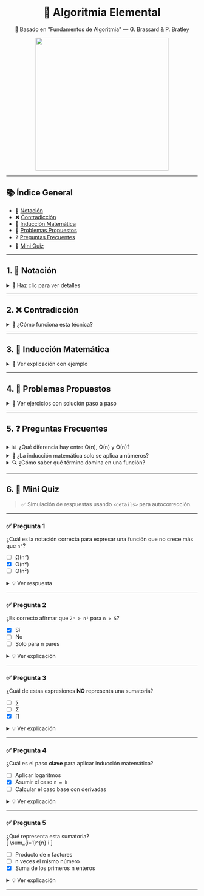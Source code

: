 <h1 align="center"> 🧠 Algoritmia Elemental  </h1>
<p align="center"> 📘 Basado en "Fundamentos de Algoritmia" — G. Brassard & P. Bratley
<p align="center"> <img src="https://mujeres360.org/wp-content/uploads/2021/09/algoritmos.jpeg" width="350"/> </p>

---

## 📚 Índice General

- 📝 [Notación](#1--notación)
- ❌ [Contradicción](#2--contradicción)
- 🧬 [Inducción Matemática](#3--inducción-matemática)
- 🧠 [Problemas Propuestos](#4--problemas-propuestos)
- ❓ [Preguntas Frecuentes](#5--preguntas-frecuentes)
- 🎯 [Mini Quiz](#6--mini-quiz)
---

## 1. 📐 Notación

<details>
<summary>📘 Haz clic para ver detalles</summary>

### 🔢 Notación Matemática

Las notaciones básicas permiten describir fórmulas compactas:

- **Sumatorias**: `∑`  
  \[
  \sum_{i=1}^{n} i = \frac{n(n+1)}{2}
  \]
- **Productos**: `∏`  
  \[
  \prod_{i=1}^{n} i = n!
  \]
- **Funciones**:  
  f(n) = 3n² + 2n + 1 → Dominada por **n²** a gran escala.

---

### 📈 Notación Asintótica

| Notación | Se lee como         | Significado                            | Ejemplo               |
|----------|---------------------|----------------------------------------|------------------------|
| O(f(n))  | "Orden de"          | Cota superior (comportamiento máximo)  | f(n) = O(n²)           |
| Ω(f(n))  | "Omega de"          | Cota inferior (mínimo crecimiento)     | f(n) = Ω(n log n)      |
| Θ(f(n))  | "Theta de"          | Cota ajustada (exacto a gran escala)   | f(n) = Θ(n)            |

✅ **Tip**: Esta notación permite comparar algoritmos de forma independiente del hardware.

</details>

---

## 2. ❌ Contradicción

<details>
<summary>🧩 ¿Cómo funciona esta técnica?</summary>

### 🧠 Lógica de la contradicción

1. Se **asume lo contrario** de lo que se quiere demostrar.
2. Se sigue un razonamiento lógico.
3. Si se llega a un **absurdo o contradicción**, la suposición inicial debe ser falsa.

---

### 🧪 Ejemplo: √2 es irracional

Supongamos que √2 = a/b, con a y b enteros coprimos.

- Elevando al cuadrado: 2 = a²/b² ⇒ a² = 2b²
- Entonces, a² es par ⇒ a es par ⇒ a = 2k
- Sustituimos y deducimos que b también es par

⚠️ Contradicción: ¡a y b no eran coprimos si ambos son pares!

✅ Por lo tanto, √2 **no es racional**.

</details>

---

## 3. 🧬 Inducción Matemática

<details>
<summary>📖 Ver explicación con ejemplo</summary>

La **inducción matemática** es una técnica de demostración fundamental.

### 🧱 Estructura

1. **Paso base**: se prueba para n = n₀ (generalmente 0 o 1).
2. **Paso inductivo**: se asume que vale para `n = k` y se prueba para `n = k + 1`.

---

### 🧮 Ejemplo clásico

**Demostrar que:**  
\[
1 + 2 + \dots + n = \frac{n(n + 1)}{2}
\]

- **Paso base**: n = 1  
  1 = 1(1+1)/2 = 1 ✅

- **Paso inductivo**:  
  Supón válida para n = k  
  \[
  1 + 2 + \dots + k = \frac{k(k + 1)}{2}
  \]

  Queremos demostrar:
  \[
  \left(\frac{k(k + 1)}{2}\right) + (k + 1) = \frac{(k + 1)(k + 2)}{2}
  \]

✅ ¡Se cumple! Entonces la fórmula vale para todo n ∈ ℕ.

---

📌 **Analogía**: como fichas de dominó que caen una tras otra si empujas la primera y cada una empuja la siguiente.

</details>

---

## 4. 🧠 Problemas Propuestos

<details>
<summary>🎯 Ver ejercicios con solución paso a paso</summary>

### ✍️ Problema 1: Complejidad Asintótica  
**¿Cuál es la complejidad de:**  
`f(n) = 4n³ + 2n log n + 5`

<details>
<summary>✅ Ver solución</summary>

- Termino dominante: 4n³  
- Otros crecen más lento  
⇒ f(n) = **O(n³)** ✅

</details>

---

### ✍️ Problema 2: Contradicción  
**Demuestra:**  
No existen enteros impares cuyo cuadrado sea divisible por 4.

<details>
<summary>✅ Ver solución</summary>

Todo impar: (2k + 1)  
(2k + 1)² = 4k² + 4k + 1 = impar  
⚠️ Nunca divisible por 4  
✅ Contradicción si asumimos lo contrario

</details>

---

### ✍️ Problema 3: Inducción  
**Demuestra que:**  
`2ⁿ > n²` para todo `n ≥ 5`

<details>
<summary>✅ Ver solución</summary>

**Base**:  
n = 5 → 2⁵ = 32 > 25 = 5² ✅

**Inducción**:  
Supón que 2ᵏ > k²  
Probar que 2ᵏ⁺¹ > (k + 1)²

2ᵏ⁺¹ = 2·2ᵏ > 2·k²  
Si 2·k² ≥ (k + 1)² para k ≥ 5, se cumple  
✅ Demostrado por desigualdad cuadrática

</details>

</details>

---

## 5. ❓ Preguntas Frecuentes

<details>
<summary>📊 ¿Qué diferencia hay entre O(n), Ω(n) y Θ(n)?</summary>

- **O(n)**: cota **superior** — cuánto *como máximo* crece una función.
- **Ω(n)**: cota **inferior** — cuánto *como mínimo* crece.
- **Θ(n)**: cota **ajustada** — si crece *exactamente* como n.

</details>

<details>
<summary>🔁 ¿La inducción matemática solo se aplica a números?</summary>

No. También puede aplicarse a **estructuras de datos**, **propiedades de grafos**, **series lógicas**, etc.

</details>

<details>
<summary>🔍 ¿Cómo saber qué término domina en una función?</summary>

Evalúa el **crecimiento** cuando `n → ∞`.  
Ejemplo:  
f(n) = 3n² + 100n + 5  
Dominante: `n²`  
✅ Ignora constantes y términos de menor orden.

</details>

---

## 6. 🧠 Mini Quiz

> ✅ Simulación de respuestas usando `<details>` para autocorrección.

---

### ✅ Pregunta 1  
¿Cuál es la notación correcta para expresar una función que no crece más que `n²`?

- [ ] Ω(n²)  
- [x] O(n²)  
- [ ] Θ(n²)

<details>
<summary>💡 Ver respuesta</summary>
✅ La notación **O(n²)** representa una **cota superior**.  
Es decir, el algoritmo no crece más rápido que n².
</details>

---

### ✅ Pregunta 2  
¿Es correcto afirmar que `2ⁿ > n²` para `n ≥ 5`?

- [x] Sí  
- [ ] No  
- [ ] Solo para n pares

<details>
<summary>💡 Ver explicación</summary>
✅ Por inducción matemática, se demuestra que `2ⁿ > n²` para todo `n ≥ 5`.  
El crecimiento exponencial supera al polinomial a partir de ese punto.
</details>

---

### ✅ Pregunta 3  
¿Cuál de estas expresiones **NO** representa una sumatoria?

- [ ] ∑  
- [ ] Σ  
- [x] ∏

<details>
<summary>💡 Ver explicación</summary>
✅ ∏ representa un **producto** acumulado, no una suma.  
∑ o Σ sí son símbolos válidos de sumatoria.
</details>

---

### ✅ Pregunta 4  
¿Cuál es el paso **clave** para aplicar inducción matemática?

- [ ] Aplicar logaritmos  
- [x] Asumir el caso `n = k`  
- [ ] Calcular el caso base con derivadas

<details>
<summary>💡 Ver explicación</summary>
✅ El paso inductivo parte de asumir que funciona para `n = k` y probar para `n = k + 1` .
</details>

---

### ✅ Pregunta 5  
¿Qué representa esta sumatoria?  
\[
\sum_{i=1}^{n} i
\]

- [ ] Producto de `n` factores  
- [ ] n veces el mismo número  
- [x] Suma de los primeros n enteros

<details>
<summary>💡 Ver explicación</summary>
✅ Representa `1 + 2 + 3 + ... + n`, cuya fórmula es `n(n+1)/2`.
</details>

---
